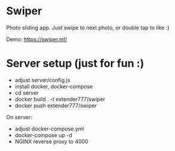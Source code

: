 # Swiper

Photo sliding app.
Just swipe to next photo, or double tap to like :)

Demo:
https://swiper.ml/

# Server setup (just for fun :)

* adjust server/config.js
* install docker, docker-compose
* cd server
* docker build . -t extender777/swiper
* docker push extender777/swiper    

On server:

* adjust docker-compose.yml
* docker-compose up -d
* NGINX reverse proxy to 4000

